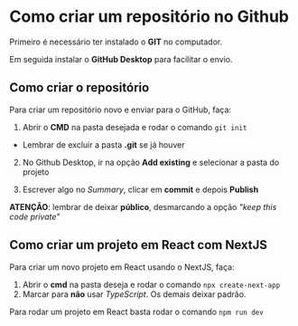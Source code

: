 # Como criar um repositório no Github
Primeiro é necessário ter instalado o __GIT__ no computador.

Em seguida instalar o __GitHub Desktop__ para facilitar o envio.

## Como criar o repositório
Para criar um repositório novo e enviar para o GitHub, faça:

1. Abrir o __CMD__ na pasta desejada e rodar o comando `git init`
- Lembrar de excluir a pasta __.git__ se já houver

2. No Github Desktop, ir na opção __Add existing__ e selecionar
a pasta do projeto

3. Escrever algo no _Summary_, clicar em __commit__ e depois __Publish__

__ATENÇÃO__: lembrar de deixar __público__, desmarcando 
a opção _"keep this code private"_

## Como criar um projeto em React com NextJS
Para criar um novo projeto em React usando o NextJS, faça:
1. Abrir o __cmd__ na pasta deseja e rodar o comando `npx create-next-app`
2. Marcar para __não__ usar _TypeScript_. Os demais deixar padrão.

Para rodar um projeto em React basta rodar o comando `npm run dev`